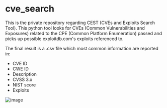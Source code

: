 # cve_search
This is the private repository regarding CEST (CVEs and Exploits Search Tool).
This python tool looks for CVEs (Common Vulnerabilities and Exposures) related to the CPE (Common Platform Enumeration) passed and picks up possible exploitdb.com's exploits referenced to.

The final result is a .csv file which most common information are reported in:
  - CVE ID
  - CWE ID
  - Description
  - CVSS 3.x
  - NIST score
  - Exploits

![image](https://user-images.githubusercontent.com/74102391/181906941-3a1994ab-6c8e-467d-9934-c3185dd6a8e7.png)


